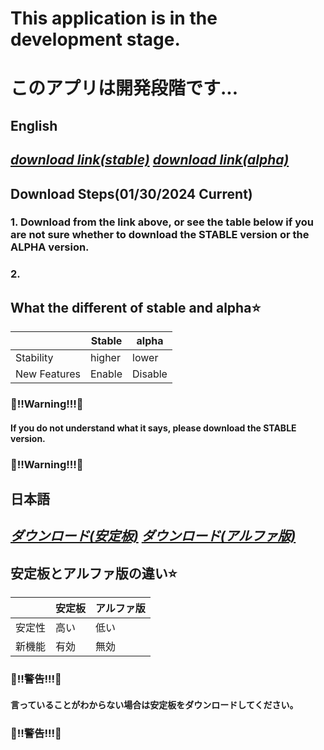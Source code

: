 # This application is in the development stage.
# このアプリは開発段階です... 
## English
## *[download link(stable)](https://github.com/hakumai22/AndroidWidgetForWindows/releases/download/v0.0.1-stable/Binary.zip) [download link(alpha)](https://github.com/hakumai22/AndroidWidgetForWindows/releases/download/v0.0.1-alpha/Binary.zip)* 
## Download Steps(01/30/2024 Current)
### 1. Download from the link above, or see the table below if you are not sure whether to download the STABLE version or the ALPHA version.
### 2. 
## What the different of stable and alpha<font style="vertical-align: inherit;"><font style="vertical-align: inherit;">⭐</font></font>  
|  | Stable | alpha |  
|---------|---------|---------|  
| Stability | higher | lower |
| New Features | Enable | Disable |

### :rotating_light:‼️Warning!‼️:rotating_light:
#### If you do not understand what it says, please download the STABLE version.  
### :rotating_light:‼️Warning!‼️:rotating_light:  
## 日本語
## *[ダウンロード(安定板)](https://github.com/hakumai22/AndroidWidgetForWindows/releases/download/v0.0.1-stable/Binary.zip) [ダウンロード(アルファ版)](https://github.com/hakumai22/AndroidWidgetForWindows/releases/download/v0.0.1-alpha/Binary.zip)*
## 安定板とアルファ版の違い<font style="vertical-align: inherit;"><font style="vertical-align: inherit;">⭐</font></font>   
|  | 安定板 | アルファ版 |  
|---------|---------|---------|  
| 安定性 | 高い | 低い |
| 新機能 | 有効 | 無効 |

### :rotating_light:‼️警告!‼️:rotating_light:
#### 言っていることがわからない場合は安定板をダウンロードしてください。  
### :rotating_light:‼️警告!‼️:rotating_light:
